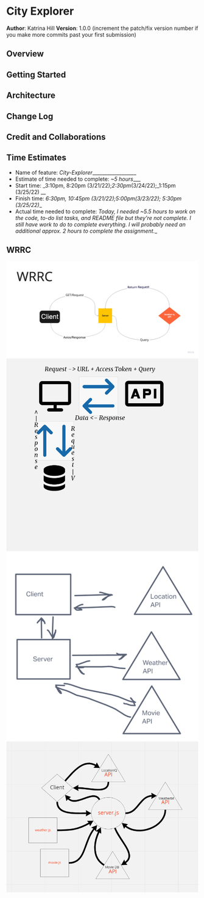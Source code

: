 # City Explorer

**Author**: Katrina Hill
**Version**: 1.0.0 (increment the patch/fix version number if you make more commits past your first submission)

## Overview
<!-- Provide a high level overview of what this application is and why you are building it, beyond the fact that it's an assignment for this class. (i.e. What's your problem domain?) -->

## Getting Started
<!-- What are the steps that a user must take in order to build this app on their own machine and get it running? -->

## Architecture
<!-- Provide a detailed description of the application design. What technologies (languages, libraries, etc) you're using, and any other relevant design information. -->

## Change Log
<!-- Use this area to document the iterative changes made to your application as each feature is successfully implemented. Use time stamps. Here's an example:

01-01-2001 4:59pm - Application now has a fully-functional express server, with a GET route for the location resource. -->

## Credit and Collaborations
<!-- Give credit (and a link) to other people or resources that helped you build this application. -->

## Time Estimates

- Name of feature: _City-Explorer___________________
- Estimate of time needed to complete: _~5 hours____
- Start time: _3:10pm, 8:20pm (3/21/22);_2:30pm_(3/24/22);_1:15pm (3/25/22) __
- Finish time: _6:30pm, 10:45pm (3/21/22);_5:00pm_(3/23/22); 5:30pm (3/25/22)__
- Actual time needed to complete: _Today, I needed ~5.5 hours to work on the code, to-do list tasks, and README file but they're not complete. I still have work to do to complete everything. I will probably need an additional approx. 2 hours to complete the assignment.__

## WRRC
![WRRC - Lab06](./img/WRRC.jpg)
![WRRC - Lab07](./img/WRRC2.png)
![WRRC - Lab08](./img/WRRC-lab08.png)
![WRRC - Lab09](./img/lab09WRRC.png)